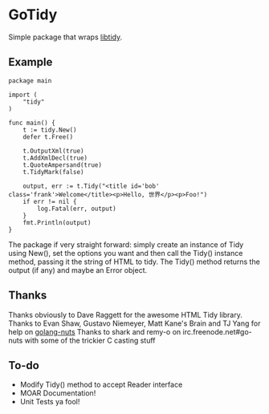 GoTidy
======
Simple package that wraps [libtidy](http://tidy.sourceforge.net/).

## Example

	package main

	import (
		"tidy"
	)

	func main() {
		t := tidy.New()
		defer t.Free()

		t.OutputXml(true)
		t.AddXmlDecl(true)
		t.QuoteAmpersand(true)
		t.TidyMark(false)

		output, err := t.Tidy("<title id='bob' class='frank'>Welcome</title><p>Hello, 世界</p><p>Foo!")
		if err != nil {
			log.Fatal(err, output)
		}
		fmt.Println(output)
	}		

The package if very straight forward: simply create an instance of Tidy using New(), set the options you want and
then call the Tidy() instance method, passing it the string of HTML to tidy. The Tidy() method returns the output
(if any) and maybe an Error object.
	
Thanks
------
Thanks obviously to Dave Raggett for the awesome HTML Tidy library.
Thanks to Evan Shaw, Gustavo Niemeyer, Matt Kane's Brain and TJ Yang for help on [golang-nuts](http://groups.google.com/group/golang-nuts)
Thanks to shark and remy-o on irc.freenode.net#go-nuts with some of the trickier C casting stuff

To-do
-----
* Modify Tidy() method to accept Reader interface
* MOAR Documentation!
* Unit Tests ya fool!
